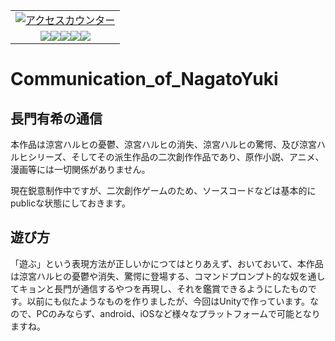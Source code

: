 <!--タグはここから--><table border="0" cellspacing="0" cellpadding="0"><tr><td align="center"><a href="http://www.rays-counter.com/"><img src="http://www.rays-counter.com/d1286_f6_022/668d112f7296f/" alt="アクセスカウンター" border="0"></a></td></tr><tr><td align="center"><img src="http://www.rays-counter.com/images/counter_01.gif" border="0"><img src="http://www.rays-counter.com/images/counter_02.gif" border="0"><img src="http://www.rays-counter.com/images/counter_03.gif" border="0"><img src="http://www.rays-counter.com/images/counter_04.gif" border="0" ><img src="http://www.rays-counter.com/images/counter_05.gif" border="0"></td></tr></table><!--ここまで-->

# Communication_of_NagatoYuki

## 長門有希の通信

本作品は涼宮ハルヒの憂鬱、涼宮ハルヒの消失、涼宮ハルヒの驚愕、及び涼宮ハルヒシリーズ、そしてその派生作品の二次創作作品であり、原作小説、アニメ、漫画等には一切関係がありません。

現在鋭意制作中ですが、二次創作ゲームのため、ソースコードなどは基本的にpublicな状態にしておきます。

## 遊び方

「遊ぶ」という表現方法が正しいかにつてはとりあえず、おいておいて、本作品は涼宮ハルヒの憂鬱や消失、驚愕に登場する、コマンドプロンプト的な奴を通してキョンと長門が通信するやつを再現し、それを鑑賞できるようにしたものです。以前にも似たようなものを作りましたが、今回はUnityで作っています。なので、PCのみならず、android、iOSなど様々なプラットフォームで可能となりますね。
